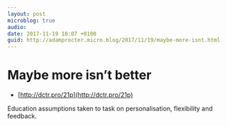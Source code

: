 ```yaml
---
layout: post
microblog: true
audio: 
date: 2017-11-19 10:07 +0100
guid: http://adamprocter.micro.blog/2017/11/19/maybe-more-isnt.html
---
```

# Maybe more isn’t better 

- [http://dctr.pro/21p](http://dctr.pro/21p)

Education assumptions taken to task on personalisation, flexibility and feedback.
